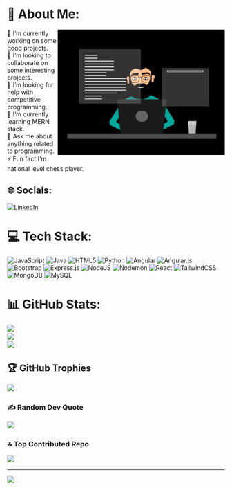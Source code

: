 # 💫 About Me:
<img  src="./thoughtworks-gif_dribbble.gif" height="290px" align="right" />
🔭 I’m currently working on some good projects.<br>👯 I’m looking to collaborate on some interesting  projects.<br>🤝 I’m looking for help with competitive programming.<br>🌱 I’m currently learning MERN stack.<br>💬 Ask me about anything related to programming.<br>⚡ Fun fact I'm national level chess player. 









## 🌐 Socials:
[![LinkedIn](https://img.shields.io/badge/LinkedIn-%230077B5.svg?logo=linkedin&logoColor=white)](https://linkedin.com/in/https://www.linkedin.com/in/madhukar-ranjan-301315295/) 

# 💻 Tech Stack:
![JavaScript](https://img.shields.io/badge/javascript-%23323330.svg?style=flat&logo=javascript&logoColor=%23F7DF1E) ![Java](https://img.shields.io/badge/java-%23ED8B00.svg?style=flat&logo=openjdk&logoColor=white) ![HTML5](https://img.shields.io/badge/html5-%23E34F26.svg?style=flat&logo=html5&logoColor=white) ![Python](https://img.shields.io/badge/python-3670A0?style=flat&logo=python&logoColor=ffdd54) ![Angular](https://img.shields.io/badge/angular-%23DD0031.svg?style=flat&logo=angular&logoColor=white) ![Angular.js](https://img.shields.io/badge/angular.js-%23E23237.svg?style=flat&logo=angularjs&logoColor=white) ![Bootstrap](https://img.shields.io/badge/bootstrap-%238511FA.svg?style=flat&logo=bootstrap&logoColor=white) ![Express.js](https://img.shields.io/badge/express.js-%23404d59.svg?style=flat&logo=express&logoColor=%2361DAFB) ![NodeJS](https://img.shields.io/badge/node.js-6DA55F?style=flat&logo=node.js&logoColor=white) ![Nodemon](https://img.shields.io/badge/NODEMON-%23323330.svg?style=flat&logo=nodemon&logoColor=%BBDEAD) ![React](https://img.shields.io/badge/react-%2320232a.svg?style=flat&logo=react&logoColor=%2361DAFB) ![TailwindCSS](https://img.shields.io/badge/tailwindcss-%2338B2AC.svg?style=flat&logo=tailwind-css&logoColor=white) ![MongoDB](https://img.shields.io/badge/MongoDB-%234ea94b.svg?style=flat&logo=mongodb&logoColor=white) ![MySQL](https://img.shields.io/badge/mysql-%2300000f.svg?style=flat&logo=mysql&logoColor=white)
# 📊 GitHub Stats:
![](https://github-readme-stats.vercel.app/api?username=Madhukar-Ranjan&theme=swift&hide_border=false&include_all_commits=false&count_private=false)<br/>
![](https://github-readme-streak-stats.herokuapp.com/?user=Madhukar-Ranjan&theme=swift&hide_border=false)<br/>
![](https://github-readme-stats.vercel.app/api/top-langs/?username=Madhukar-Ranjan&theme=swift&hide_border=false&include_all_commits=false&count_private=false&layout=compact)

## 🏆 GitHub Trophies
![](https://github-profile-trophy.vercel.app/?username=Madhukar-Ranjan&theme=monokai&no-frame=true&no-bg=true&margin-w=4)

### ✍️ Random Dev Quote
![](https://quotes-github-readme.vercel.app/api?type=vetical&theme=radical)

### 🔝 Top Contributed Repo
![](https://github-contributor-stats.vercel.app/api?username=Madhukar-Ranjan&limit=5&theme=dark&combine_all_yearly_contributions=true)

---
[![](https://visitcount.itsvg.in/api?id=Madhukar-Ranjan&icon=5&color=12)](https://visitcount.itsvg.in)

<!-- Proudly created with GPRM ( https://gprm.itsvg.in ) -->

